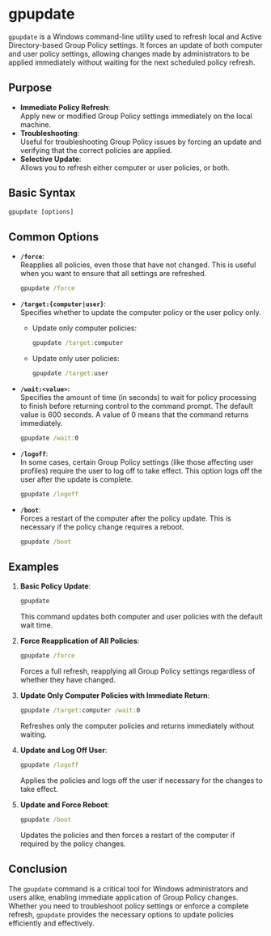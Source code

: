 # gpupdate

`gpupdate` is a Windows command-line utility used to refresh local and Active Directory-based Group Policy settings. It forces an update of both computer and user policy settings, allowing changes made by administrators to be applied immediately without waiting for the next scheduled policy refresh.

## Purpose

- **Immediate Policy Refresh**:  
  Apply new or modified Group Policy settings immediately on the local machine.
- **Troubleshooting**:  
  Useful for troubleshooting Group Policy issues by forcing an update and verifying that the correct policies are applied.
- **Selective Update**:  
  Allows you to refresh either computer or user policies, or both.

## Basic Syntax

```cmd
gpupdate [options]
```

## Common Options

- **`/force`**:  
  Reapplies all policies, even those that have not changed. This is useful when you want to ensure that all settings are refreshed.
  
  ```cmd
  gpupdate /force
  ```

- **`/target:{computer|user}`**:  
  Specifies whether to update the computer policy or the user policy only.
  
  - Update only computer policies:
    ```cmd
    gpupdate /target:computer
    ```
  - Update only user policies:
    ```cmd
    gpupdate /target:user
    ```

- **`/wait:<value>`**:  
  Specifies the amount of time (in seconds) to wait for policy processing to finish before returning control to the command prompt. The default value is 600 seconds. A value of 0 means that the command returns immediately.
  
  ```cmd
  gpupdate /wait:0
  ```

- **`/logoff`**:  
  In some cases, certain Group Policy settings (like those affecting user profiles) require the user to log off to take effect. This option logs off the user after the update is complete.
  
  ```cmd
  gpupdate /logoff
  ```

- **`/boot`**:  
  Forces a restart of the computer after the policy update. This is necessary if the policy change requires a reboot.
  
  ```cmd
  gpupdate /boot
  ```

## Examples

1. **Basic Policy Update**:
   ```cmd
   gpupdate
   ```
   This command updates both computer and user policies with the default wait time.

2. **Force Reapplication of All Policies**:
   ```cmd
   gpupdate /force
   ```
   Forces a full refresh, reapplying all Group Policy settings regardless of whether they have changed.

3. **Update Only Computer Policies with Immediate Return**:
   ```cmd
   gpupdate /target:computer /wait:0
   ```
   Refreshes only the computer policies and returns immediately without waiting.

4. **Update and Log Off User**:
   ```cmd
   gpupdate /logoff
   ```
   Applies the policies and logs off the user if necessary for the changes to take effect.

5. **Update and Force Reboot**:
   ```cmd
   gpupdate /boot
   ```
   Updates the policies and then forces a restart of the computer if required by the policy changes.


## Conclusion

The `gpupdate` command is a critical tool for Windows administrators and users alike, enabling immediate application of Group Policy changes. Whether you need to troubleshoot policy settings or enforce a complete refresh, `gpupdate` provides the necessary options to update policies efficiently and effectively.

